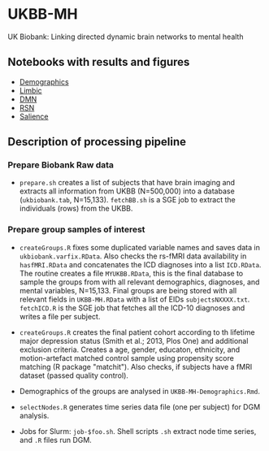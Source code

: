 # UKBB-MH

UK Biobank: Linking directed dynamic brain networks to mental health

## Notebooks with results and figures
- [Demographics](https://rawgit.com/schw4b/UKBB-MH/master/results/UKBB-MH-Demo.nb.html)
- [Limbic](https://rawgit.com/schw4b/UKBB-MH/master/results/UKBB-MH-limbic.nb.html)
- [DMN](https://rawgit.com/schw4b/UKBB-MH/master/results/UKBB-MH-DMN.nb.html)
- [RSN](https://rawgit.com/schw4b/UKBB-MH/master/results/UKBB-MH-RSN.nb.html)
- [Salience](https://rawgit.com/schw4b/UKBB-MH/master/results/UKBB-MH-Salience.nb.html)

## Description of processing pipeline

### Prepare Biobank Raw data

* `prepare.sh` creates a list of subjects that have brain imaging and extracts all information from UKBB (N=500,000) into a database (`ukbiobank.tab`, N=15,133). `fetchBB.sh` is a SGE job to extract the individuals (rows) from the UKBB.

### Prepare group samples of interest

* `createGroups.R` fixes some duplicated variable names and saves data in `ukbiobank.varfix.RData`. Also checks the rs-fMRI data availability in `hasfMRI.RData` and concatenates the ICD diagnoses into a list `ICD.RData`. The routine creates a file `MYUKBB.RData`, this is the final database to sample the groups from with all relevant demographics, diagnoses, and mental variables, N=15,133. Final groups are being stored with all relevant fields in `UKBB-MH.RData` with a list of EIDs `subjectsNXXXX.txt`. `fetchICD.R` is the SGE job that fetches all the ICD-10 diagnoses and writes a file per subject.

* `createGroups.R` creates the final patient cohort according to th lifetime major depression status (Smith et al.; 2013, Plos One) and additional exclusion criteria. Creates a age, gender, educaton, ethnicity, and motion-artefact matched control sample using propensity score matching (R package "matchit"). Also checks, if subjects have a fMRI dataset (passed quality control).

* Demographics of the groups are analysed in `UKBB-MH-Demographics.Rmd`.

* `selectNodes.R` generates time series data file (one per subject) for DGM analysis.

* Jobs for Slurm: `job-$foo.sh`. Shell scripts `.sh` extract node time series, and `.R` files run DGM.


